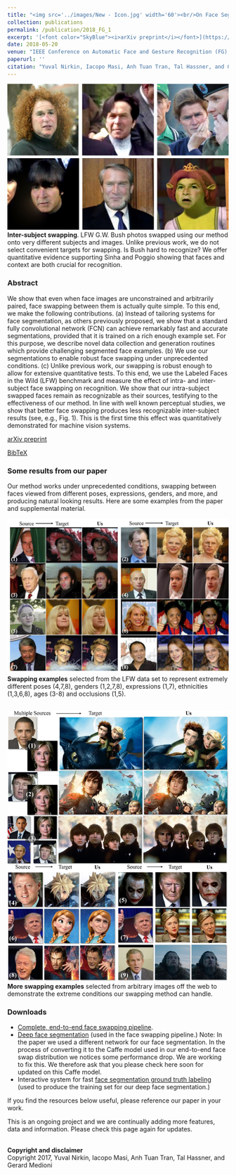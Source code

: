 ```yaml
---
title: "<img src='../images/New - Icon.jpg' width='60'><br/>On Face Segmentation, Face Swapping, and Face Perception"
collection: publications
permalink: /publication/2018_FG_1
excerpt: '[<font color="SkyBlue"><i>arXiv preprint</i></font>](https://arxiv.org/abs/1704.06729)'
date: 2018-05-20
venue: "IEEE Conference on Automatic Face and Gesture Recognition (FG), Xi'an, China"
paperurl: ''
citation: "Yuval Nirkin, Iacopo Masi, Anh Tuan Tran, Tal Hassner, and Gerard Medioni. <i>On Face Segmentation, Face Swapping, and Face Perception.</i> IEEE Conference on Automatic Face and Gesture Recognition (FG), Xi'an, China, 2018."
---
```


<img src='../projects/faceswap/teaser.jpg'><br/>
<b>Inter-subject swapping</b>. LFW G.W. Bush photos swapped using our method onto very different subjects and images. Unlike previous work, we do not select convenient targets for swapping. Is Bush hard to recognize? We offer quantitative evidence supporting Sinha and Poggio showing that faces and context are both crucial for recognition.

### Abstract
We show that even when face images are unconstrained and arbitrarily paired, face swapping between them is actually quite simple. To this end, we make the following contributions. (a) Instead of tailoring systems for face segmentation, as others previously proposed, we show that a standard fully convolutional network (FCN) can achieve remarkably fast and accurate segmentations, provided that it is trained on a rich enough example set. For this purpose, we describe novel data collection and generation routines which provide challenging segmented face examples. (b) We use our segmentations to enable robust face swapping under unprecedented conditions. (c) Unlike previous work, our swapping is robust enough to allow for extensive quantitative tests. To this end, we use the Labeled Faces in the Wild (LFW) benchmark and measure the effect of intra- and inter-subject face swapping on recognition. We show that our intra-subject swapped faces remain as recognizable as their sources, testifying to the effectiveness of our method. In line with well known perceptual studies, we show that better face swapping produces less recognizable inter-subject results (see, e.g., Fig. 1). This is the first time this effect was quantitatively demonstrated for machine vision systems.


[arXiv preprint](https://arxiv.org/abs/1704.06729)

[BibTeX](../projects/faceswap/BibTeX.txt)

### Some results from our paper
Our method works under unprecedented conditions, swapping between faces viewed from different poses, expressions, genders, and more, and producing natural looking results. Here are some examples from the paper and supplemental material.<br/>

<img src='../projects/faceswap/qualitative_inter.jpg'></br>
<b>Swapping examples</b> selected from the LFW data set to represent extremely different poses (4,7,8), genders (1,2,7,8), expressions (1,7), ethnicities (1,3,6,8), ages (3-8) and occlusions (1,5).<br/><br/>

<img src='../projects/faceswap/qual_single_multi.jpg'></br>
<b>More swapping examples</b> selected from arbitrary images off the web to demonstrate the extreme conditions our swapping method can handle.

### Downloads
- [Complete, end-to-end face swapping pipeline](https://github.com/YuvalNirkin/face_swap).
- [Deep face segmentation](https://github.com/YuvalNirkin/face_segmentation) (used in the face swapping pipeline.)
Note: In the paper we used a different network for our face segmentation. In the process of converting it to the Caffe model used in our end-to-end face swap distribution we notices some performance drop. We are working to fix this. We therefore ask that you please check here soon for updated on this Caffe model.
- Interactive system for fast [face segmentation ground truth labeling](https://github.com/YuvalNirkin/face_video_segment) (used to produce the training set for our deep face segmentation.)

If you find the resources below useful, please reference our paper in your work.<br/>


This is an ongoing project and we are continually adding more features, data and information. Please check this page again for updates.

<br/>
<b>Copyright and disclaimer</b><br/>
Copyright 2017, Yuval Nirkin, Iacopo Masi, Anh Tuan Tran, Tal Hassner, and Gerard Medioni 
